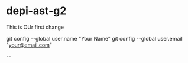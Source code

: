 # depi-ast-g2
This is OUr first change

git config --global user.name "Your Name"
git config --global user.email "your@email.com"

--
